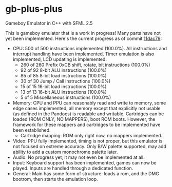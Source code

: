 # gb-plus-plus
Gameboy Emulator in C++ with SFML 2.5

This is gameboy emulator that is a work in progress! Many parts have not yet been implemented. Here's the current progress as of commit [11dac79](https://github.com/dfrias100/gb-plus-plus/commit/11dac79ccb446a799a1a7c87838a3872d27da0db):
* CPU: 500 of 500 instructions implemented (100.0%). All instructions and interrupt handling have been implemented. Timer emulation is also implemented, LCD updating is implemented.
	- 260 of 260 Prefix 0xCB shift, rotate, bit instructions (100.0%)
	- 92 of 92 8-bit ALU instructions (100.0%)
	- 85 of 85 8-bit load instructions (100.0%)
	- 30 of 30 Jump / Call instructions (100.0%)
	- 15 of 15 16-bit load instructions (100.0%)
	- 13 of 13 16-bit ALU instructions (100.0%)
	-  5 of 5 Miscellaneous instructions (100.0%)
* Memory: CPU and PPU can reasonably read and write to memory, some edge cases implemented, all memory except that explicitly not usable (as defined in the Pandocs) is readable and writable. Cartridges can be loaded (ROM ONLY, NO MAPPERS), boot ROM boots. However, the framework for these mappers and cartridges to be implemented have been established.
  - Cartridge mapping: ROM only right now, no mappers implemented.
* Video: PPU fully implemented, timing is not proper, but this emulator is not focused on extreme accuracy. Only B/W palette supported, may add ability to add a custom monochrome palette later.
* Audio: No progress yet, it may not even be implemented at all.
* Input: Keyboard support has been implemented, games can now be played. Inputs are handled through a dedicated function.
* General: Main has some form of structure: loads a rom, and the DMG bootrom, then starts the emulation loop.
